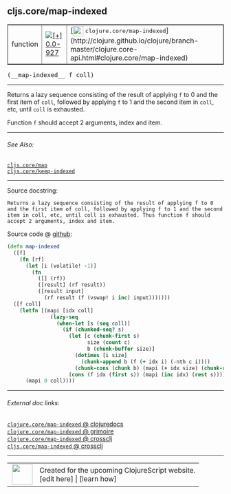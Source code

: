 ## cljs.core/map-indexed



 <table border="1">
<tr>
<td>function</td>
<td><a href="https://github.com/cljsinfo/cljs-api-docs/tree/0.0-927"><img valign="middle" alt="[+] 0.0-927" title="Added in 0.0-927" src="https://img.shields.io/badge/+-0.0--927-lightgrey.svg"></a> </td>
<td>
[<img height="24px" valign="middle" src="http://i.imgur.com/1GjPKvB.png"> <samp>clojure.core/map-indexed</samp>](http://clojure.github.io/clojure/branch-master/clojure.core-api.html#clojure.core/map-indexed)
</td>
</tr>
</table>


 <samp>
(__map-indexed__ f coll)<br>
</samp>

---

Returns a lazy sequence consisting of the result of applying `f` to 0 and the
first item of `coll`, followed by applying `f` to 1 and the second item in
`coll`, etc, until `coll` is exhausted.

Function `f` should accept 2 arguments, index and item.



---


###### See Also:

[`cljs.core/map`](../cljs.core/map.md)<br>
[`cljs.core/keep-indexed`](../cljs.core/keep-indexed.md)<br>

---


Source docstring:

```
Returns a lazy sequence consisting of the result of applying f to 0
and the first item of coll, followed by applying f to 1 and the second
item in coll, etc, until coll is exhausted. Thus function f should
accept 2 arguments, index and item.
```


Source code @ [github](https://github.com/clojure/clojurescript/blob/r3165/src/cljs/cljs/core.cljs#L3714-L3739):

```clj
(defn map-indexed
  ([f]
    (fn [rf]
      (let [i (volatile! -1)]
        (fn
          ([] (rf))
          ([result] (rf result))
          ([result input]
            (rf result (f (vswap! i inc) input)))))))
  ([f coll]
    (letfn [(mapi [idx coll]
              (lazy-seq
                (when-let [s (seq coll)]
                  (if (chunked-seq? s)
                    (let [c (chunk-first s)
                          size (count c)
                          b (chunk-buffer size)]
                      (dotimes [i size]
                        (chunk-append b (f (+ idx i) (-nth c i))))
                      (chunk-cons (chunk b) (mapi (+ idx size) (chunk-rest s))))
                    (cons (f idx (first s)) (mapi (inc idx) (rest s)))))))]
      (mapi 0 coll))))
```

<!--
Repo - tag - source tree - lines:

 <pre>
clojurescript @ r3165
└── src
    └── cljs
        └── cljs
            └── <ins>[core.cljs:3714-3739](https://github.com/clojure/clojurescript/blob/r3165/src/cljs/cljs/core.cljs#L3714-L3739)</ins>
</pre>

-->

---



###### External doc links:

[`clojure.core/map-indexed` @ clojuredocs](http://clojuredocs.org/clojure.core/map-indexed)<br>
[`clojure.core/map-indexed` @ grimoire](http://conj.io/store/v1/org.clojure/clojure/1.7.0-beta3/clj/clojure.core/map-indexed/)<br>
[`clojure.core/map-indexed` @ crossclj](http://crossclj.info/fun/clojure.core/map-indexed.html)<br>
[`cljs.core/map-indexed` @ crossclj](http://crossclj.info/fun/cljs.core.cljs/map-indexed.html)<br>

---

 <table>
<tr><td>
<img valign="middle" align="right" width="48px" src="http://i.imgur.com/Hi20huC.png">
</td><td>
Created for the upcoming ClojureScript website.<br>
[edit here] | [learn how]
</td></tr></table>

[edit here]:https://github.com/cljsinfo/cljs-api-docs/blob/master/cljsdoc/cljs.core/map-indexed.cljsdoc
[learn how]:https://github.com/cljsinfo/cljs-api-docs/wiki/cljsdoc-files

<!--

This information was too distracting to show to readers, but I'll leave it
commented here since it is helpful to:

- pretty-print the data used to generate this document
- and show how to retrieve that data



The API data for this symbol:

```clj
{:description "Returns a lazy sequence consisting of the result of applying `f` to 0 and the\nfirst item of `coll`, followed by applying `f` to 1 and the second item in\n`coll`, etc, until `coll` is exhausted.\n\nFunction `f` should accept 2 arguments, index and item.",
 :ns "cljs.core",
 :name "map-indexed",
 :signature ["[f coll]"],
 :history [["+" "0.0-927"]],
 :type "function",
 :related ["cljs.core/map" "cljs.core/keep-indexed"],
 :full-name-encode "cljs.core/map-indexed",
 :source {:code "(defn map-indexed\n  ([f]\n    (fn [rf]\n      (let [i (volatile! -1)]\n        (fn\n          ([] (rf))\n          ([result] (rf result))\n          ([result input]\n            (rf result (f (vswap! i inc) input)))))))\n  ([f coll]\n    (letfn [(mapi [idx coll]\n              (lazy-seq\n                (when-let [s (seq coll)]\n                  (if (chunked-seq? s)\n                    (let [c (chunk-first s)\n                          size (count c)\n                          b (chunk-buffer size)]\n                      (dotimes [i size]\n                        (chunk-append b (f (+ idx i) (-nth c i))))\n                      (chunk-cons (chunk b) (mapi (+ idx size) (chunk-rest s))))\n                    (cons (f idx (first s)) (mapi (inc idx) (rest s)))))))]\n      (mapi 0 coll))))",
          :title "Source code",
          :repo "clojurescript",
          :tag "r3165",
          :filename "src/cljs/cljs/core.cljs",
          :lines [3714 3739]},
 :full-name "cljs.core/map-indexed",
 :clj-symbol "clojure.core/map-indexed",
 :docstring "Returns a lazy sequence consisting of the result of applying f to 0\nand the first item of coll, followed by applying f to 1 and the second\nitem in coll, etc, until coll is exhausted. Thus function f should\naccept 2 arguments, index and item."}

```

Retrieve the API data for this symbol:

```clj
;; from Clojure REPL
(require '[clojure.edn :as edn])
(-> (slurp "https://raw.githubusercontent.com/cljsinfo/cljs-api-docs/catalog/cljs-api.edn")
    (edn/read-string)
    (get-in [:symbols "cljs.core/map-indexed"]))
```

-->
